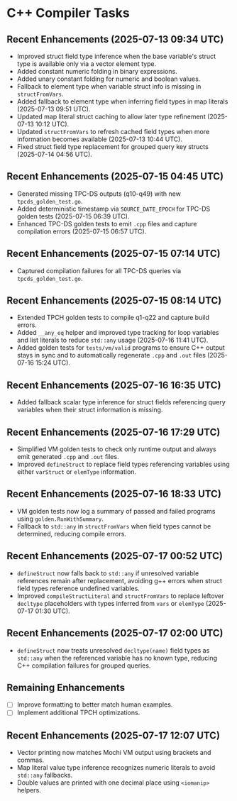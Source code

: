 # C++ Compiler Tasks

## Recent Enhancements (2025-07-13 09:34 UTC)
- Improved struct field type inference when the base variable's struct type is
  available only via a vector element type.
- Added constant numeric folding in binary expressions.
- Added unary constant folding for numeric and boolean values.
- Fallback to element type when variable struct info is missing in
  `structFromVars`.
- Added fallback to element type when inferring field types in map literals
  (2025-07-13 09:51 UTC).
- Updated map literal struct caching to allow later type refinement
  (2025-07-13 10:12 UTC).
- Updated `structFromVars` to refresh cached field types when more
  information becomes available (2025-07-13 10:44 UTC).
- Fixed struct field type replacement for grouped query key structs
  (2025-07-14 04:56 UTC).

## Recent Enhancements (2025-07-15 04:45 UTC)
- Generated missing TPC-DS outputs (q10-q49) with new `tpcds_golden_test.go`.
- Added deterministic timestamp via `SOURCE_DATE_EPOCH` for TPC-DS golden tests (2025-07-15 06:39 UTC).
- Enhanced TPC-DS golden tests to emit `.cpp` files and capture compilation errors (2025-07-15 06:57 UTC).

## Recent Enhancements (2025-07-15 07:14 UTC)
- Captured compilation failures for all TPC-DS queries via `tpcds_golden_test.go`.

## Recent Enhancements (2025-07-15 08:14 UTC)
- Extended TPCH golden tests to compile q1-q22 and capture build errors.
- Added `__any_eq` helper and improved type tracking for loop variables and
  list literals to reduce `std::any` usage (2025-07-16 11:41 UTC).
- Added golden tests for `tests/vm/valid` programs to ensure C++ output stays
  in sync and to automatically regenerate `.cpp` and `.out` files (2025-07-16
  15:24 UTC).

## Recent Enhancements (2025-07-16 16:35 UTC)
- Added fallback scalar type inference for struct fields referencing query
  variables when their struct information is missing.

## Recent Enhancements (2025-07-16 17:29 UTC)
- Simplified VM golden tests to check only runtime output and always emit
  generated `.cpp` and `.out` files.
- Improved `defineStruct` to replace field types referencing variables using
  either `varStruct` or `elemType` information.

## Recent Enhancements (2025-07-16 18:33 UTC)
- VM golden tests now log a summary of passed and failed programs using
  `golden.RunWithSummary`.
- Fallback to `std::any` in `structFromVars` when field types cannot be
  determined, reducing compile errors.

## Recent Enhancements (2025-07-17 00:52 UTC)
- `defineStruct` now falls back to `std::any` if unresolved variable
  references remain after replacement, avoiding g++ errors when struct
  field types reference undefined variables.
- Improved `compileStructLiteral` and `structFromVars` to replace
  leftover `decltype` placeholders with types inferred from `vars` or
  `elemType` (2025-07-17 01:30 UTC).

## Recent Enhancements (2025-07-17 02:00 UTC)
- `defineStruct` now treats unresolved `decltype(name)` field types as
  `std::any` when the referenced variable has no known type, reducing
  C++ compilation failures for grouped queries.

## Remaining Enhancements
- [ ] Improve formatting to better match human examples.
- [ ] Implement additional TPCH optimizations.

## Recent Enhancements (2025-07-17 12:07 UTC)
- Vector printing now matches Mochi VM output using brackets and commas.
- Map literal value type inference recognizes numeric literals to avoid
  `std::any` fallbacks.
- Double values are printed with one decimal place using `<iomanip>` helpers.

